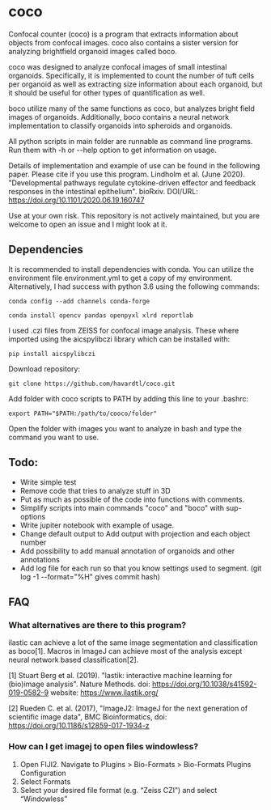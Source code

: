 # coco
Confocal counter (coco) is a program that extracts information about objects from confocal images. coco also contains a sister version for analyzing brightfield organoid images called boco. 

coco was designed to analyze confocal images of small intestinal organoids. Specifically, it is implemented to count the number of tuft cells per organoid as well as extracting size information about each organoid, but it should be useful for other types of quantification as well.

boco utilize many of the same functions as coco, but analyzes bright field images of organoids. Additionally, boco contains a neural network implementation to classify organoids into spheroids and organoids. 

All python scripts in main folder are runnable as command line programs. Run them with -h or --help option to get information on usage. 

Details of implementation and example of use can be found in the following paper. Please cite if you use this program. 
Lindholm et al. (June 2020). "Developmental pathways regulate cytokine-driven effector and feedback responses in the intestinal epithelium". bioRxiv. DOI/URL: https://doi.org/10.1101/2020.06.19.160747 

Use at your own risk. This repository is not actively maintained, but you are welcome to open an issue and I might look at it.  

## Dependencies
It is recommended to install dependencies with conda. You can utilize the environment file environment.yml to get a copy of my environment. Alternatively, I had success with python 3.6 using the following commands: 

`conda config --add channels conda-forge`

`conda install opencv pandas openpyxl xlrd reportlab`

I used .czi files from ZEISS for confocal image analysis. These where imported using the aicspylibczi library which can be installed with:

`pip install aicspylibczi`

Download repository: 

`git clone https://github.com/havardtl/coco.git`

Add folder with coco scripts to PATH by adding this line to your .bashrc: 

`export PATH="$PATH:/path/to/cooco/folder"`

Open the folder with images you want to analyze in bash and type the command you want to use. 

## Todo: 
- Write simple test
- Remove code that tries to analyze stuff in 3D
- Put as much as possible of the code into functions with comments. 
- Simplify scripts into main commands "coco" and "boco" with sup-options
- Write jupiter notebook with example of usage. 
- Change default output to Add output with projection and each object number
- Add possibility to add manual annotation of organoids and other annotations
- Add log file for each run so that you know settings used to segment. (git log -1 --format="%H" gives commit hash)

## FAQ
### What alternatives are there to this program?
ilastic can achieve a lot of the same image segmentation and classification as boco[1]. Macros in ImageJ can achieve most of the analysis except neural network based classification[2].

[1] Stuart Berg et al. (2019). "lastik: interactive machine learning for (bio)image analysis". Nature Methods. doi: https://doi.org/10.1038/s41592-019-0582-9 website: https://www.ilastik.org/

[2] Rueden C. et al. (2017), "ImageJ2: ImageJ for the next generation of scientific image data", BMC Bioinformatics, doi: https://doi.org/10.1186/s12859-017-1934-z

### How can I get imagej to open files windowless? 
1. Open FIJI2. Navigate to Plugins > Bio-Formats > Bio-Formats Plugins Configuration
3. Select Formats
4. Select your desired file format (e.g. “Zeiss CZI”) and select “Windowless”




